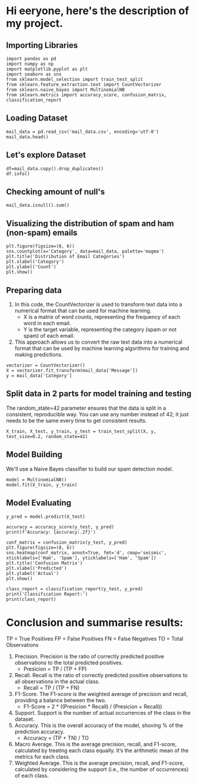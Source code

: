 # Hi eeryone, here's the description of my project.

## Importing Libraries

```
import pandas as pd
import numpy as np
import matplotlib.pyplot as plt
import seaborn as sns
from sklearn.model_selection import train_test_split
from sklearn.feature_extraction.text import CountVectorizer
from sklearn.naive_bayes import MultinomialNB
from sklearn.metrics import accuracy_score, confusion_matrix, classification_report
```

## Loading Dataset

```
mail_data = pd.read_csv('mail_data.csv', encoding='utf-8')
mail_data.head()
```

## Let's explore Dataset

```
df=mail_data.copy().drop_duplicates()
df.info()
```
## Checking amount of null's

```
mail_data.isnull().sum()
```

## Visualizing the distribution of spam and ham (non-spam) emails

```
plt.figure(figsize=(8, 6))
sns.countplot(x='Category', data=mail_data, palette='magma')
plt.title('Distribution of Email Categories')
plt.xlabel('Category')
plt.ylabel('Count')
plt.show()
```

## Preparing data

1. In this code, the CountVectorizer is used to transform text data into a numerical format that can be used for machine learning.
   - X is a matrix of word counts, representing the frequency of each word in each email.
   - Y is the target variable, representing the category (spam or not spam) of each email.
2. This approach allows us to convert the raw text data into a numerical format that can be used by machine learning algorithms for training and making predictions.

```
vectorizer = CountVectorizer()
X = vectorizer.fit_transform(mail_data['Message'])
y = mail_data['Category']
```

## Split data in 2 parts for model training and testing

The random_state=42 parameter ensures that the data is split in a consistent, reproducible way. You can use any number instead of 42; it just needs to be the same every time to get consistent results.

```
X_train, X_test, y_train, y_test = train_test_split(X, y, test_size=0.2, random_state=42)
```

## Model Building

We'll use a Naive Bayes classifier to build our spam detection model.

```
model = MultinomialNB()
model.fit(X_train, y_train)
```

## Model Evaluating

```
y_pred = model.predict(X_test)

accuracy = accuracy_score(y_test, y_pred)
print(f'Accuracy: {accuracy:.2f}')

conf_matrix = confusion_matrix(y_test, y_pred)
plt.figure(figsize=(8, 6))
sns.heatmap(conf_matrix, annot=True, fmt='d', cmap='seismic', xticklabels=['Ham', 'Spam'], yticklabels=['Ham', 'Spam'])
plt.title('Confusion Matrix')
plt.xlabel('Predicted')
plt.ylabel('Actual')
plt.show()

class_report = classification_report(y_test, y_pred)
print('Classification Report:')
print(class_report)
```

# Conclusion and summarise results:
TP = True Positives
FP = False Positives
FN = False Negatives
TO = Total Observations
1. Precision. Precision is the ratio of correctly predicted positive observations to the total predicted positives.
   - Presicion = TP / (TP + FP)
2. Recall. Recall is the ratio of correctly predicted positive observations to all observations in the actual class.
   - Recall = TP / (TP + FN)
3. F1-Score. The F1-score is the weighted average of precision and recall, providing a balance between the two.
   - F1-Score = 2 * ((Presicion * Recall) / (Presicion + Recall))
4. Support. Support is the number of actual occurrences of the class in the dataset.
5. Accuracy. This is the overall accuracy of the model, shoving % of the prediction accuracy.
   - Accuracy = (TP + TN) / TO
6. Macro Average. This is the average precision, recall, and F1-score, calculated by treating each class equally. It’s the arithmetic mean of the metrics for each class.
7. Weighted Average. This is the average precision, recall, and F1-score, calculated by considering the support (i.e., the number of occurrences) of each class.







